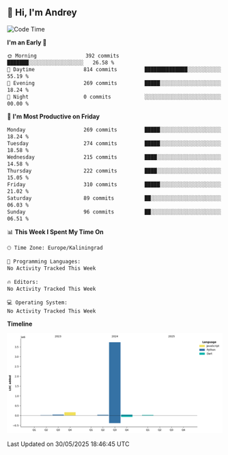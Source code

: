 ## 👋 Hi, I'm Andrey

<!--START_SECTION:waka-->
![Code Time](http://img.shields.io/badge/Code%20Time-874%20hrs%2010%20mins-blue)

**I'm an Early 🐤** 

```text
🌞 Morning                392 commits         ███████░░░░░░░░░░░░░░░░░░   26.58 % 
🌆 Daytime                814 commits         ██████████████░░░░░░░░░░░   55.19 % 
🌃 Evening                269 commits         █████░░░░░░░░░░░░░░░░░░░░   18.24 % 
🌙 Night                  0 commits           ░░░░░░░░░░░░░░░░░░░░░░░░░   00.00 % 
```
📅 **I'm Most Productive on Friday** 

```text
Monday                   269 commits         █████░░░░░░░░░░░░░░░░░░░░   18.24 % 
Tuesday                  274 commits         █████░░░░░░░░░░░░░░░░░░░░   18.58 % 
Wednesday                215 commits         ████░░░░░░░░░░░░░░░░░░░░░   14.58 % 
Thursday                 222 commits         ████░░░░░░░░░░░░░░░░░░░░░   15.05 % 
Friday                   310 commits         █████░░░░░░░░░░░░░░░░░░░░   21.02 % 
Saturday                 89 commits          ██░░░░░░░░░░░░░░░░░░░░░░░   06.03 % 
Sunday                   96 commits          ██░░░░░░░░░░░░░░░░░░░░░░░   06.51 % 
```


📊 **This Week I Spent My Time On** 

```text
🕑︎ Time Zone: Europe/Kaliningrad

💬 Programming Languages: 
No Activity Tracked This Week

🔥 Editors: 
No Activity Tracked This Week

💻 Operating System: 
No Activity Tracked This Week
```

**Timeline**

![Lines of Code chart](https://raw.githubusercontent.com/Mist3s/Mist3s/main/assets/bar_graph.png)


 Last Updated on 30/05/2025 18:46:45 UTC
<!--END_SECTION:waka-->

